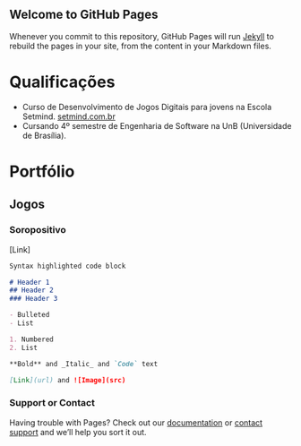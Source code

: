 ## Welcome to GitHub Pages

Whenever you commit to this repository, GitHub Pages will run [Jekyll](https://jekyllrb.com/) to rebuild the pages in your site, from the content in your Markdown files.

# Qualificações
 - Curso de Desenvolvimento de Jogos Digitais para jovens na Escola Setmind.
 <a href="https://setmind.com.br"> setmind.com.br </a>
 - Cursando 4º semestre de Engenharia de Software na UnB (Universidade de Brasília).

# Portfólio

## Jogos

### Soropositivo

[Link]

```markdown
Syntax highlighted code block

# Header 1
## Header 2
### Header 3

- Bulleted
- List

1. Numbered
2. List

**Bold** and _Italic_ and `Code` text

[Link](url) and ![Image](src)
```

### Support or Contact

Having trouble with Pages? Check out our [documentation](https://docs.github.com/categories/github-pages-basics/) or [contact support](https://support.github.com/contact) and we’ll help you sort it out.
